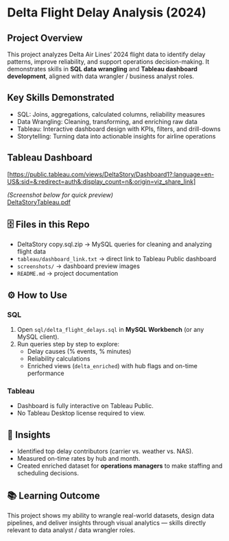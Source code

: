 # Delta Flight Delay Analysis (2024)

## Project Overview
This project analyzes Delta Air Lines’ 2024 flight data to identify delay patterns, improve reliability, and support operations decision-making. It demonstrates skills in **SQL data wrangling** and **Tableau dashboard development**, aligned with data wrangler / business analyst roles.

## Key Skills Demonstrated
- SQL: Joins, aggregations, calculated columns, reliability measures
- Data Wrangling: Cleaning, transforming, and enriching raw data
- Tableau: Interactive dashboard design with KPIs, filters, and drill-downs
- Storytelling: Turning data into actionable insights for airline operations

## Tableau Dashboard
[https://public.tableau.com/views/DeltaStory/Dashboard1?:language=en-US&:sid=&:redirect=auth&:display_count=n&:origin=viz_share_link]

*(Screenshot below for quick preview)*  
[DeltaStoryTableau.pdf](https://github.com/user-attachments/files/22503772/DeltaStoryTableau.pdf)


## 🗄️ Files in this Repo
-  DeltaStory copy.sql.zip → MySQL queries for cleaning and analyzing flight data
- `tableau/dashboard_link.txt` → direct link to Tableau Public dashboard
- `screenshots/` → dashboard preview images
- `README.md` → project documentation

## ⚙️ How to Use
### SQL
1. Open `sql/delta_flight_delays.sql` in **MySQL Workbench** (or any MySQL client).
2. Run queries step by step to explore:
   - Delay causes (% events, % minutes)
   - Reliability calculations
   - Enriched views (`delta_enriched`) with hub flags and on-time performance

### Tableau
- Dashboard is fully interactive on Tableau Public.
- No Tableau Desktop license required to view.

## 🚀 Insights
- Identified top delay contributors (carrier vs. weather vs. NAS).
- Measured on-time rates by hub and month.
- Created enriched dataset for **operations managers** to make staffing and scheduling decisions.

## 📚 Learning Outcome
This project shows my ability to wrangle real-world datasets, design data pipelines, and deliver insights through visual analytics — skills directly relevant to data analyst / data wrangler roles.
